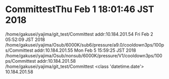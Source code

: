 # CommittestThu Feb  1 18:01:46 JST 2018
/home/gakusei/yajima/git_test/Committest
addr:10.184.201.54
Fri Feb  2 05:52:09 JST 2018
/home/gakusei/yajima/Osub/6000K/sub6/pressure/a9.0/cooldown3ps/100ps/Committest
addr:10.184.201.55
Mon Feb  5 15:59:25 JST 2018
/home/gakusei/yajima/Osub/nonsub/6000K/pressure/V1/cooldown3ps/100ps/Committest
addr:10.184.201.58
  /home/gakusei/yajima/git_test/Committest <class 'datetime.date'> 10.184.201.58